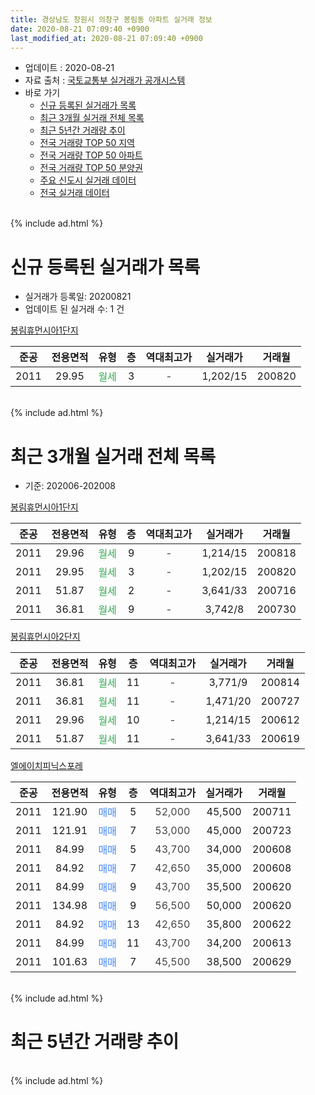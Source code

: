 ```yaml
---
title: 경상남도 창원시 의창구 봉림동 아파트 실거래 정보
date: 2020-08-21 07:09:40 +0900
last_modified_at: 2020-08-21 07:09:40 +0900
---
```


* 업데이트 : 2020-08-21
* 자료 출처 : [국토교통부 실거래가 공개시스템](http://rt.molit.go.kr)
* 바로 가기
    * [신규 등록된 실거래가 목록](#신규-등록된-실거래가-목록)
    * [최근 3개월 실거래 전체 목록](#최근-3개월-실거래-전체-목록)
    * [최근 5년간 거래량 추이](#최근-5년간-거래량-추이)
    * [전국 거래량 TOP 50 지역](https://inasie.github.io/apt-trade-info/최근-3개월-전국에서-가장-거래가-많이-발생한-지역)
    * [전국 거래량 TOP 50 아파트](https://inasie.github.io/apt-trade-info/최근-3개월-전국에서-가장-거래가-많이-발생한-아파트)
    * [전국 거래량 TOP 50 분양권](https://inasie.github.io/apt-trade-info/최근-3개월-전국에서-가장-거래가-많이-발생한-분양권)
    * [주요 신도시 실거래 데이터](https://inasie.github.io/apt-trade-info/주요-신도시)
    * [전국 실거래 데이터](https://inasie.github.io/apt-trade-info/전국)
<br>
{% include ad.html %}
<br>

# 신규 등록된 실거래가 목록
* 실거래가 등록일: 20200821
* 업데이트 된 실거래 수: 1 건


[봉림휴먼시아1단지](https://search.naver.com/search.naver?query=%EA%B2%BD%EC%83%81%EB%82%A8%EB%8F%84+%EC%B0%BD%EC%9B%90%EC%8B%9C+%EC%9D%98%EC%B0%BD%EA%B5%AC+%EB%B4%89%EB%A6%BC%EB%8F%99+%EB%B4%89%EB%A6%BC%ED%9C%B4%EB%A8%BC%EC%8B%9C%EC%95%841%EB%8B%A8%EC%A7%80)

|준공|전용면적|유형|층|역대최고가|실거래가|거래월|
|:---:|:---:|:---:|:---:|:---:|:---:|:---:|
|2011|29.95|<span style="color:#34a853">월세</span>|3|<span style="color:#444444">-</span>|1,202/15|200820|


<br>
{% include ad.html %}
<br>

# 최근 3개월 실거래 전체 목록
* 기준: 202006-202008


[봉림휴먼시아1단지](https://search.naver.com/search.naver?query=%EA%B2%BD%EC%83%81%EB%82%A8%EB%8F%84+%EC%B0%BD%EC%9B%90%EC%8B%9C+%EC%9D%98%EC%B0%BD%EA%B5%AC+%EB%B4%89%EB%A6%BC%EB%8F%99+%EB%B4%89%EB%A6%BC%ED%9C%B4%EB%A8%BC%EC%8B%9C%EC%95%841%EB%8B%A8%EC%A7%80)

|준공|전용면적|유형|층|역대최고가|실거래가|거래월|
|:---:|:---:|:---:|:---:|:---:|:---:|:---:|
|2011|29.96|<span style="color:#34a853">월세</span>|9|<span style="color:#444444">-</span>|1,214/15|200818|
|2011|29.95|<span style="color:#34a853">월세</span>|3|<span style="color:#444444">-</span>|1,202/15|200820|
|2011|51.87|<span style="color:#34a853">월세</span>|2|<span style="color:#444444">-</span>|3,641/33|200716|
|2011|36.81|<span style="color:#34a853">월세</span>|9|<span style="color:#444444">-</span>|3,742/8|200730|

[봉림휴먼시아2단지](https://search.naver.com/search.naver?query=%EA%B2%BD%EC%83%81%EB%82%A8%EB%8F%84+%EC%B0%BD%EC%9B%90%EC%8B%9C+%EC%9D%98%EC%B0%BD%EA%B5%AC+%EB%B4%89%EB%A6%BC%EB%8F%99+%EB%B4%89%EB%A6%BC%ED%9C%B4%EB%A8%BC%EC%8B%9C%EC%95%842%EB%8B%A8%EC%A7%80)

|준공|전용면적|유형|층|역대최고가|실거래가|거래월|
|:---:|:---:|:---:|:---:|:---:|:---:|:---:|
|2011|36.81|<span style="color:#34a853">월세</span>|11|<span style="color:#444444">-</span>|3,771/9|200814|
|2011|36.81|<span style="color:#34a853">월세</span>|11|<span style="color:#444444">-</span>|1,471/20|200727|
|2011|29.96|<span style="color:#34a853">월세</span>|10|<span style="color:#444444">-</span>|1,214/15|200612|
|2011|51.87|<span style="color:#34a853">월세</span>|11|<span style="color:#444444">-</span>|3,641/33|200619|

[엘에이치피닉스포레](https://search.naver.com/search.naver?query=%EA%B2%BD%EC%83%81%EB%82%A8%EB%8F%84+%EC%B0%BD%EC%9B%90%EC%8B%9C+%EC%9D%98%EC%B0%BD%EA%B5%AC+%EB%B4%89%EB%A6%BC%EB%8F%99+%EC%97%98%EC%97%90%EC%9D%B4%EC%B9%98%ED%94%BC%EB%8B%89%EC%8A%A4%ED%8F%AC%EB%A0%88)

|준공|전용면적|유형|층|역대최고가|실거래가|거래월|
|:---:|:---:|:---:|:---:|:---:|:---:|:---:|
|2011|121.90|<span style="color:#4285f3">매매</span>|5|<span style="color:#444444">52,000</span>|45,500|200711|
|2011|121.91|<span style="color:#4285f3">매매</span>|7|<span style="color:#444444">53,000</span>|45,000|200723|
|2011|84.99|<span style="color:#4285f3">매매</span>|5|<span style="color:#444444">43,700</span>|34,000|200608|
|2011|84.92|<span style="color:#4285f3">매매</span>|7|<span style="color:#444444">42,650</span>|35,000|200608|
|2011|84.99|<span style="color:#4285f3">매매</span>|9|<span style="color:#444444">43,700</span>|35,500|200620|
|2011|134.98|<span style="color:#4285f3">매매</span>|9|<span style="color:#444444">56,500</span>|50,000|200620|
|2011|84.92|<span style="color:#4285f3">매매</span>|13|<span style="color:#444444">42,650</span>|35,800|200622|
|2011|84.99|<span style="color:#4285f3">매매</span>|11|<span style="color:#444444">43,700</span>|34,200|200613|
|2011|101.63|<span style="color:#4285f3">매매</span>|7|<span style="color:#444444">45,500</span>|38,500|200629|


<br>
{% include ad.html %}
<br>

# 최근 5년간 거래량 추이


<div style="width:100%;">
    <canvas id="deal_progress" height="200"></canvas>
</div>

<script>
new Chart(document.getElementById("deal_progress"), {
    type: 'line',
    data: {
        labels: ['201508','201509','201510','201511','201512','201601','201602','201603','201604','201605','201606','201607','201608','201609','201610','201611','201612','201701','201702','201703','201704','201705','201706','201707','201708','201709','201710','201711','201712','201801','201802','201803','201804','201805','201806','201807','201808','201809','201810','201811','201812','201901','201902','201903','201904','201905','201906','201907','201908','201909','201910','201911','201912','202001','202002','202003','202004','202005','202006','202007','202008'],
        datasets: [{
            label: '매매',
            pointRadius: 1,
            data: [1, 6, 4, 2, 0, 2, 0, 3, 2, 1, 1, 3, 2, 3, 0, 4, 1, 2, 1, 2, 0, 0, 1, 0, 1, 0, 2, 0, 0, 0, 0, 1, 0, 1, 0, 0, 2, 1, 1, 1, 0, 1, 1, 1, 1, 5, 0, 5, 0, 1, 3, 7, 6, 1, 4, 1, 1, 1, 7, 2, 0],
            borderColor: "rgba(255, 201, 14, 1)",
            backgroundColor: "rgba(255, 201, 14, 0.5)",
            fill: false,
            lineTension: 0
        },{
            label: '전월세',
            pointRadius: 1,
            data: [56, 0, 3, 56, 6, 7, 5, 4, 8, 3, 6, 4, 2, 3, 2, 2, 2, 1, 4, 2, 1, 4, 4, 6, 33, 3, 5, 32, 9, 8, 8, 2, 1, 0, 0, 5, 5, 4, 1, 1, 2, 3, 1, 11, 3, 12, 6, 8, 27, 6, 6, 23, 7, 6, 7, 10, 9, 2, 2, 3, 3],
            borderColor: "rgba(0, 141, 185, 1)",
            backgroundColor: "rgba(0, 141, 185, 0.5)",
            fill: false,
            lineTension: 0
        }
        ]
    },
    options: {
        responsive: true,
        title: {
            display: false
        },
        tooltips: {
            mode: 'index',
            intersect: false
        },
        hover: {
            mode: 'nearest',
            intersect: true
        },
        scales: {
            xAxes: [{
                display: true,
                scaleLabel: {
                    display: true,
                    labelString: '년/월'
                }
            }],
            yAxes: [{
                display: true,
                ticks: {
                    suggestedMin: 0,
                },
                scaleLabel: {
                    display: true,
                    labelString: '실거래 수'
                }
            }]
        }
    }
});

</script>


<br>
{% include ad.html %}
<br>

